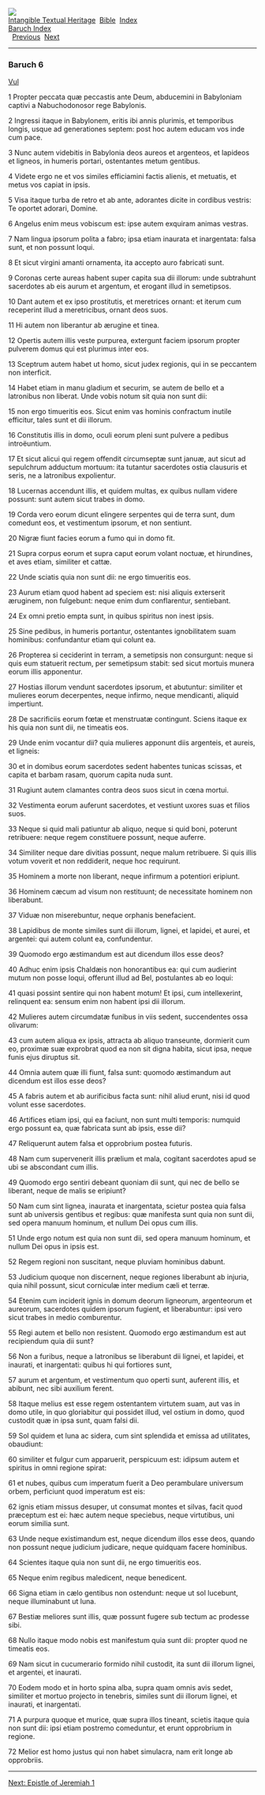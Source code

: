 [![](../../cdshop/ithlogo.png)](../../index)  
[Intangible Textual Heritage](../../index)  [Bible](../index) 
[Index](index)   
[Baruch Index](bar)  
  [Previous](bar005)  [Next](epj001) 

------------------------------------------------------------------------

### Baruch 6

[Vul](../vul/bar006)

1 Propter peccata quæ peccastis ante Deum, abducemini in Babyloniam
captivi a Nabuchodonosor rege Babylonis.

2 Ingressi itaque in Babylonem, eritis ibi annis plurimis, et temporibus
longis, usque ad generationes septem: post hoc autem educam vos inde cum
pace.

3 Nunc autem videbitis in Babylonia deos aureos et argenteos, et
lapideos et ligneos, in humeris portari, ostentantes metum gentibus.

4 Videte ergo ne et vos similes efficiamini factis alienis, et metuatis,
et metus vos capiat in ipsis.

5 Visa itaque turba de retro et ab ante, adorantes dicite in cordibus
vestris: Te oportet adorari, Domine.

6 Angelus enim meus vobiscum est: ipse autem exquiram animas vestras.

7 Nam lingua ipsorum polita a fabro; ipsa etiam inaurata et inargentata:
falsa sunt, et non possunt loqui.

8 Et sicut virgini amanti ornamenta, ita accepto auro fabricati sunt.

9 Coronas certe aureas habent super capita sua dii illorum: unde
subtrahunt sacerdotes ab eis aurum et argentum, et erogant illud in
semetipsos.

10 Dant autem et ex ipso prostitutis, et meretrices ornant: et iterum
cum receperint illud a meretricibus, ornant deos suos.

11 Hi autem non liberantur ab ærugine et tinea.

12 Opertis autem illis veste purpurea, extergunt faciem ipsorum propter
pulverem domus qui est plurimus inter eos.

13 Sceptrum autem habet ut homo, sicut judex regionis, qui in se
peccantem non interficit.

14 Habet etiam in manu gladium et securim, se autem de bello et a
latronibus non liberat. Unde vobis notum sit quia non sunt dii:

15 non ergo timueritis eos. Sicut enim vas hominis confractum inutile
efficitur, tales sunt et dii illorum.

16 Constitutis illis in domo, oculi eorum pleni sunt pulvere a pedibus
introëuntium.

17 Et sicut alicui qui regem offendit circumseptæ sunt januæ, aut sicut
ad sepulchrum adductum mortuum: ita tutantur sacerdotes ostia clausuris
et seris, ne a latronibus expolientur.

18 Lucernas accendunt illis, et quidem multas, ex quibus nullam videre
possunt: sunt autem sicut trabes in domo.

19 Corda vero eorum dicunt elingere serpentes qui de terra sunt, dum
comedunt eos, et vestimentum ipsorum, et non sentiunt.

20 Nigræ fiunt facies eorum a fumo qui in domo fit.

21 Supra corpus eorum et supra caput eorum volant noctuæ, et hirundines,
et aves etiam, similiter et cattæ.

22 Unde sciatis quia non sunt dii: ne ergo timueritis eos.  

23 Aurum etiam quod habent ad speciem est: nisi aliquis exterserit
æruginem, non fulgebunt: neque enim dum conflarentur, sentiebant.

24 Ex omni pretio empta sunt, in quibus spiritus non inest ipsis.

25 Sine pedibus, in humeris portantur, ostentantes ignobilitatem suam
hominibus: confundantur etiam qui colunt ea.

26 Propterea si ceciderint in terram, a semetipsis non consurgunt: neque
si quis eum statuerit rectum, per semetipsum stabit: sed sicut mortuis
munera eorum illis apponentur.

27 Hostias illorum vendunt sacerdotes ipsorum, et abutuntur: similiter
et mulieres eorum decerpentes, neque infirmo, neque mendicanti, aliquid
impertiunt.

28 De sacrificiis eorum fœtæ et menstruatæ contingunt. Sciens itaque ex
his quia non sunt dii, ne timeatis eos.

29 Unde enim vocantur dii? quia mulieres apponunt diis argenteis, et
aureis, et ligneis:

30 et in domibus eorum sacerdotes sedent habentes tunicas scissas, et
capita et barbam rasam, quorum capita nuda sunt.

31 Rugiunt autem clamantes contra deos suos sicut in cœna mortui.

32 Vestimenta eorum auferunt sacerdotes, et vestiunt uxores suas et
filios suos.

33 Neque si quid mali patiuntur ab aliquo, neque si quid boni, poterunt
retribuere: neque regem constituere possunt, neque auferre.

34 Similiter neque dare divitias possunt, neque malum retribuere. Si
quis illis votum voverit et non reddiderit, neque hoc requirunt.

35 Hominem a morte non liberant, neque infirmum a potentiori eripiunt.

36 Hominem cæcum ad visum non restituunt; de necessitate hominem non
liberabunt.

37 Viduæ non miserebuntur, neque orphanis benefacient.

38 Lapidibus de monte similes sunt dii illorum, lignei, et lapidei, et
aurei, et argentei: qui autem colunt ea, confundentur.

39 Quomodo ergo æstimandum est aut dicendum illos esse deos?

40 Adhuc enim ipsis Chaldæis non honorantibus ea: qui cum audierint
mutum non posse loqui, offerunt illud ad Bel, postulantes ab eo loqui:

41 quasi possint sentire qui non habent motum! Et ipsi, cum
intellexerint, relinquent ea: sensum enim non habent ipsi dii illorum.

42 Mulieres autem circumdatæ funibus in viis sedent, succendentes ossa
olivarum:

43 cum autem aliqua ex ipsis, attracta ab aliquo transeunte, dormierit
cum eo, proximæ suæ exprobrat quod ea non sit digna habita, sicut ipsa,
neque funis ejus diruptus sit.

44 Omnia autem quæ illi fiunt, falsa sunt: quomodo æstimandum aut
dicendum est illos esse deos?  

45 A fabris autem et ab aurificibus facta sunt: nihil aliud erunt, nisi
id quod volunt esse sacerdotes.

46 Artifices etiam ipsi, qui ea faciunt, non sunt multi temporis:
numquid ergo possunt ea, quæ fabricata sunt ab ipsis, esse dii?

47 Reliquerunt autem falsa et opprobrium postea futuris.

48 Nam cum supervenerit illis prælium et mala, cogitant sacerdotes apud
se ubi se abscondant cum illis.

49 Quomodo ergo sentiri debeant quoniam dii sunt, qui nec de bello se
liberant, neque de malis se eripiunt?

50 Nam cum sint lignea, inaurata et inargentata, scietur postea quia
falsa sunt ab universis gentibus et regibus: quæ manifesta sunt quia non
sunt dii, sed opera manuum hominum, et nullum Dei opus cum illis.

51 Unde ergo notum est quia non sunt dii, sed opera manuum hominum, et
nullum Dei opus in ipsis est.

52 Regem regioni non suscitant, neque pluviam hominibus dabunt.

53 Judicium quoque non discernent, neque regiones liberabunt ab injuria,
quia nihil possunt, sicut corniculæ inter medium cæli et terræ.

54 Etenim cum inciderit ignis in domum deorum ligneorum, argenteorum et
aureorum, sacerdotes quidem ipsorum fugient, et liberabuntur: ipsi vero
sicut trabes in medio comburentur.

55 Regi autem et bello non resistent. Quomodo ergo æstimandum est aut
recipiendum quia dii sunt?

56 Non a furibus, neque a latronibus se liberabunt dii lignei, et
lapidei, et inaurati, et inargentati: quibus hi qui fortiores sunt,

57 aurum et argentum, et vestimentum quo operti sunt, auferent illis, et
abibunt, nec sibi auxilium ferent.  

58 Itaque melius est esse regem ostentantem virtutem suam, aut vas in
domo utile, in quo gloriabitur qui possidet illud, vel ostium in domo,
quod custodit quæ in ipsa sunt, quam falsi dii.

59 Sol quidem et luna ac sidera, cum sint splendida et emissa ad
utilitates, obaudiunt:

60 similiter et fulgur cum apparuerit, perspicuum est: idipsum autem et
spiritus in omni regione spirat:

61 et nubes, quibus cum imperatum fuerit a Deo perambulare universum
orbem, perficiunt quod imperatum est eis:

62 ignis etiam missus desuper, ut consumat montes et silvas, facit quod
præceptum est ei: hæc autem neque speciebus, neque virtutibus, uni eorum
similia sunt.

63 Unde neque existimandum est, neque dicendum illos esse deos, quando
non possunt neque judicium judicare, neque quidquam facere hominibus.

64 Scientes itaque quia non sunt dii, ne ergo timueritis eos.

65 Neque enim regibus maledicent, neque benedicent.

66 Signa etiam in cælo gentibus non ostendunt: neque ut sol lucebunt,
neque illuminabunt ut luna.

67 Bestiæ meliores sunt illis, quæ possunt fugere sub tectum ac prodesse
sibi.

68 Nullo itaque modo nobis est manifestum quia sunt dii: propter quod ne
timeatis eos.  

69 Nam sicut in cucumerario formido nihil custodit, ita sunt dii illorum
lignei, et argentei, et inaurati.

70 Eodem modo et in horto spina alba, supra quam omnis avis sedet,
similiter et mortuo projecto in tenebris, similes sunt dii illorum
lignei, et inaurati, et inargentati.

71 A purpura quoque et murice, quæ supra illos tineant, scietis itaque
quia non sunt dii: ipsi etiam postremo comeduntur, et erunt opprobrium
in regione.

72 Melior est homo justus qui non habet simulacra, nam erit longe ab
opprobriis.

------------------------------------------------------------------------

[Next: Epistle of Jeremiah 1](epj001)

